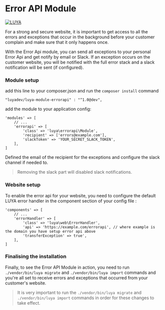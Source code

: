 Error API Module
=========

[![LUYA](https://img.shields.io/badge/Powered%20by-LUYA-brightgreen.svg)](https://luya.io)

For a strong and secure website, it is important to get access to all the errors and exceptions that occur in the background before your customer complain and make sure that it only happens once.

With the Error Api module, you can send all exceptions to your personal Error Api and get notify by email or Slack. If an exception occurs on the customer website, you will be notified with the full error stack and a slack notification will be sent (if configured).

### Module setup

add this line to your composer.json and run the `composer install` command

```
"luyadev/luya-module-errorapi" : "^1.0@dev",
```

add the module to your application config:

```
'modules' => [
	// ...
	'errorapi' => [
	    'class' => 'luya\errorapi\Module',
	    'recipient' => ['errors@example.com'],
	    'slackToken' => 'YOUR_SECRET_SLACK_TOKEN',
	],
]
```

Defined the email of the recipient for the exceptions and configure the slack channel if needed to. 

> Removing the slack part will disabled slack notifications.

### Website setup

To enable the error api for your website, you need to configure the default LUYA error handler in the component section of your config file :

```
'components' => [
	// ...
	'errorHandler' => [
		'class' => 'luya\web\ErrorHandler',
		'api' => 'https://example.com/errorapi', // where example is the domain you have setup error api above
		'transferException' => true',
	],
]
```

### Finalising the installation

Finally, to see the Error API Module in action, you need to run `./vendor/bin/luya migrate` and `./vendor/bin/luya import` commands and you're all set to receive errors and exceptions that occurred from your customer's website.

> It is very important to run the `./vendor/bin/luya migrate` and `./vendor/bin/luya import` commands in order for these changes to take effect.
